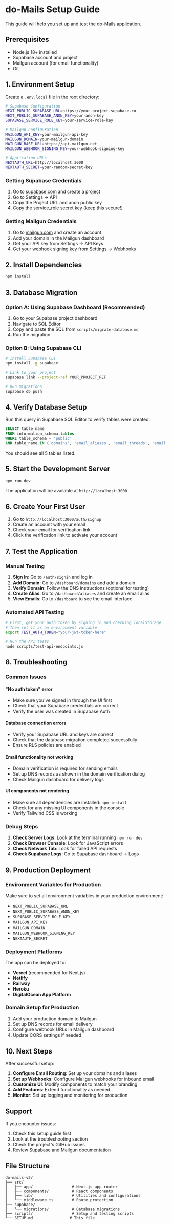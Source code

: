 # do-Mails Setup Guide

This guide will help you set up and test the do-Mails application.

## Prerequisites

- Node.js 18+ installed
- Supabase account and project
- Mailgun account (for email functionality)
- Git

## 1. Environment Setup

Create a `.env.local` file in the root directory:

```bash
# Supabase Configuration
NEXT_PUBLIC_SUPABASE_URL=https://your-project.supabase.co
NEXT_PUBLIC_SUPABASE_ANON_KEY=your-anon-key
SUPABASE_SERVICE_ROLE_KEY=your-service-role-key

# Mailgun Configuration  
MAILGUN_API_KEY=your-mailgun-api-key
MAILGUN_DOMAIN=your-mailgun-domain
MAILGUN_BASE_URL=https://api.mailgun.net
MAILGUN_WEBHOOK_SIGNING_KEY=your-webhook-signing-key

# Application URLs
NEXTAUTH_URL=http://localhost:3000
NEXTAUTH_SECRET=your-random-secret-key
```

### Getting Supabase Credentials

1. Go to [supabase.com](https://supabase.com) and create a project
2. Go to Settings → API
3. Copy the Project URL and anon public key
4. Copy the service_role secret key (keep this secure!)

### Getting Mailgun Credentials

1. Go to [mailgun.com](https://mailgun.com) and create an account
2. Add your domain in the Mailgun dashboard
3. Get your API key from Settings → API Keys
4. Get your webhook signing key from Settings → Webhooks

## 2. Install Dependencies

```bash
npm install
```

## 3. Database Migration

### Option A: Using Supabase Dashboard (Recommended)

1. Go to your Supabase project dashboard
2. Navigate to SQL Editor
3. Copy and paste the SQL from `scripts/migrate-database.md`
4. Run the migration

### Option B: Using Supabase CLI

```bash
# Install Supabase CLI
npm install -g supabase

# Link to your project
supabase link --project-ref YOUR_PROJECT_REF

# Run migrations
supabase db push
```

## 4. Verify Database Setup

Run this query in Supabase SQL Editor to verify tables were created:

```sql
SELECT table_name 
FROM information_schema.tables 
WHERE table_schema = 'public' 
AND table_name IN ('domains', 'email_aliases', 'email_threads', 'email_messages', 'email_attachments');
```

You should see all 5 tables listed.

## 5. Start the Development Server

```bash
npm run dev
```

The application will be available at `http://localhost:3000`

## 6. Create Your First User

1. Go to `http://localhost:3000/auth/signup`
2. Create an account with your email
3. Check your email for verification link
4. Click the verification link to activate your account

## 7. Test the Application

### Manual Testing

1. **Sign In**: Go to `/auth/signin` and log in
2. **Add Domain**: Go to `/dashboard/domains` and add a domain
3. **Verify Domain**: Follow the DNS instructions (optional for testing)
4. **Create Alias**: Go to `/dashboard/aliases` and create an email alias
5. **View Emails**: Go to `/dashboard` to see the email interface

### Automated API Testing

```bash
# First, get your auth token by signing in and checking localStorage
# Then set it as an environment variable
export TEST_AUTH_TOKEN="your-jwt-token-here"

# Run the API tests
node scripts/test-api-endpoints.js
```

## 8. Troubleshooting

### Common Issues

#### "No auth token" error
- Make sure you've signed in through the UI first
- Check that your Supabase credentials are correct
- Verify the user was created in Supabase Auth

#### Database connection errors
- Verify your Supabase URL and keys are correct
- Check that the database migration completed successfully
- Ensure RLS policies are enabled

#### Email functionality not working
- Domain verification is required for sending emails
- Set up DNS records as shown in the domain verification dialog
- Check Mailgun dashboard for delivery logs

#### UI components not rendering
- Make sure all dependencies are installed: `npm install`
- Check for any missing UI components in the console
- Verify Tailwind CSS is working

### Debug Steps

1. **Check Server Logs**: Look at the terminal running `npm run dev`
2. **Check Browser Console**: Look for JavaScript errors
3. **Check Network Tab**: Look for failed API requests
4. **Check Supabase Logs**: Go to Supabase dashboard → Logs

## 9. Production Deployment

### Environment Variables for Production

Make sure to set all environment variables in your production environment:

- `NEXT_PUBLIC_SUPABASE_URL`
- `NEXT_PUBLIC_SUPABASE_ANON_KEY`
- `SUPABASE_SERVICE_ROLE_KEY`
- `MAILGUN_API_KEY`
- `MAILGUN_DOMAIN`
- `MAILGUN_WEBHOOK_SIGNING_KEY`
- `NEXTAUTH_SECRET`

### Deployment Platforms

The app can be deployed to:
- **Vercel** (recommended for Next.js)
- **Netlify**
- **Railway**
- **Heroku**
- **DigitalOcean App Platform**

### Domain Setup for Production

1. Add your production domain to Mailgun
2. Set up DNS records for email delivery
3. Configure webhook URLs in Mailgun dashboard
4. Update CORS settings if needed

## 10. Next Steps

After successful setup:

1. **Configure Email Routing**: Set up your domains and aliases
2. **Set up Webhooks**: Configure Mailgun webhooks for inbound email
3. **Customize UI**: Modify components to match your branding
4. **Add Features**: Extend functionality as needed
5. **Monitor**: Set up logging and monitoring for production

## Support

If you encounter issues:

1. Check this setup guide first
2. Look at the troubleshooting section
3. Check the project's GitHub issues
4. Review Supabase and Mailgun documentation

## File Structure

```
do-mails-v2/
├── src/
│   ├── app/                 # Next.js app router
│   ├── components/          # React components
│   ├── lib/                 # Utilities and configurations
│   └── middleware.ts        # Route protection
├── supabase/
│   └── migrations/          # Database migrations
├── scripts/                 # Setup and testing scripts
└── SETUP.md                # This file
```
